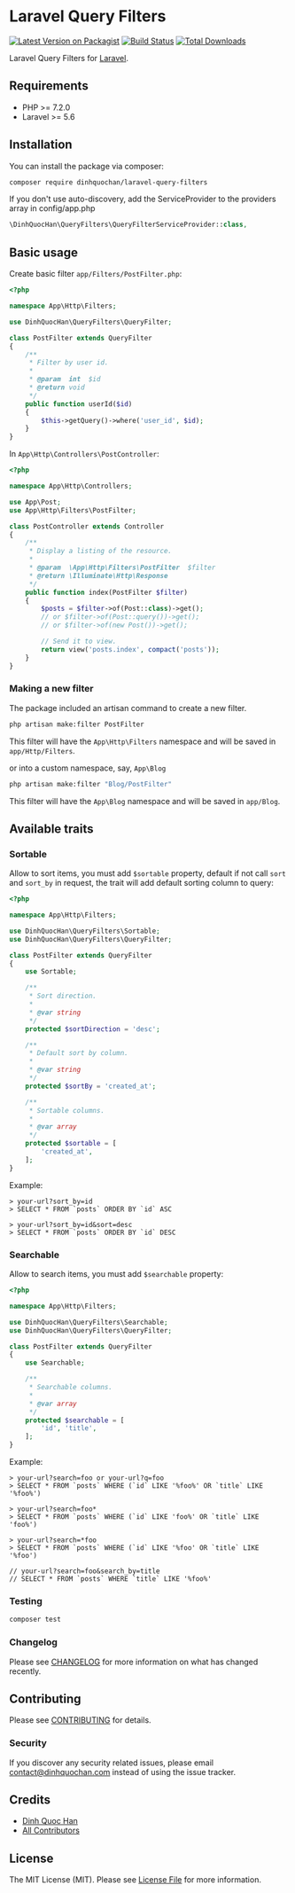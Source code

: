 # Laravel Query Filters

[![Latest Version on Packagist](https://img.shields.io/packagist/v/dinhquochan/laravel-query-filters.svg?style=flat-square)](https://packagist.org/packages/dinhquochan/laravel-query-filters)
[![Build Status](https://img.shields.io/travis/dinhquochan/laravel-query-filters/master.svg?style=flat-square)](https://travis-ci.org/dinhquochan/laravel-query-filters)
[![Total Downloads](https://img.shields.io/packagist/dt/dinhquochan/laravel-query-filters.svg?style=flat-square)](https://packagist.org/packages/dinhquochan/laravel-query-filters)

Laravel Query Filters for [Laravel](https://laravel.com/).

## Requirements

- PHP >= 7.2.0
- Laravel >= 5.6

## Installation

You can install the package via composer:

```bash
composer require dinhquochan/laravel-query-filters
```

If you don't use auto-discovery, add the ServiceProvider to the providers array in config/app.php

```php
\DinhQuocHan\QueryFilters\QueryFilterServiceProvider::class,
```
## Basic usage

Create basic filter `app/Filters/PostFilter.php`:

```php
<?php

namespace App\Http\Filters;

use DinhQuocHan\QueryFilters\QueryFilter;

class PostFilter extends QueryFilter
{
    /**
     * Filter by user id.
     *
     * @param  int  $id
     * @return void
     */
    public function userId($id)
    {
        $this->getQuery()->where('user_id', $id);
    }
}
```

In `App\Http\Controllers\PostController`:

```php
<?php

namespace App\Http\Controllers;

use App\Post;
use App\Http\Filters\PostFilter;

class PostController extends Controller
{
    /**
     * Display a listing of the resource.
     *
     * @param  \App\Http\Filters\PostFilter  $filter
     * @return \Illuminate\Http\Response
     */
    public function index(PostFilter $filter)
    {
        $posts = $filter->of(Post::class)->get();
        // or $filter->of(Post::query())->get();
        // or $filter->of(new Post())->get();

        // Send it to view.
        return view('posts.index', compact('posts'));
    }
}
```

### Making a new filter

The package included an artisan command to create a new filter.

```bash
php artisan make:filter PostFilter
```

This filter will have the `App\Http\Filters` namespace and will be saved in `app/Http/Filters`.

or into a custom namespace, say, `App\Blog`

```bash
php artisan make:filter "Blog/PostFilter"
```

This filter will have the `App\Blog` namespace and will be saved in `app/Blog`.


## Available traits

### Sortable

Allow to sort items, you must add `$sortable` property, default if not call `sort` and `sort_by` in request, the trait will add default sorting column to query:

```php
<?php

namespace App\Http\Filters;

use DinhQuocHan\QueryFilters\Sortable;
use DinhQuocHan\QueryFilters\QueryFilter;

class PostFilter extends QueryFilter
{
    use Sortable;

    /**
     * Sort direction.
     *
     * @var string
     */
    protected $sortDirection = 'desc';

    /**
     * Default sort by column.
     *
     * @var string
     */
    protected $sortBy = 'created_at';

    /**
     * Sortable columns.
     *
     * @var array
     */
    protected $sortable = [
        'created_at',
    ];
}
```

Example:

```
> your-url?sort_by=id
> SELECT * FROM `posts` ORDER BY `id` ASC

> your-url?sort_by=id&sort=desc
> SELECT * FROM `posts` ORDER BY `id` DESC
```

### Searchable

Allow to search items, you must add `$searchable` property:

```php
<?php

namespace App\Http\Filters;

use DinhQuocHan\QueryFilters\Searchable;
use DinhQuocHan\QueryFilters\QueryFilter;

class PostFilter extends QueryFilter
{
    use Searchable;

    /**
     * Searchable columns.
     *
     * @var array
     */
    protected $searchable = [
        'id', 'title',
    ];
}
```

Example:

```
> your-url?search=foo or your-url?q=foo
> SELECT * FROM `posts` WHERE (`id` LIKE '%foo%' OR `title` LIKE '%foo%')

> your-url?search=foo*
> SELECT * FROM `posts` WHERE (`id` LIKE 'foo%' OR `title` LIKE 'foo%')

> your-url?search=*foo
> SELECT * FROM `posts` WHERE (`id` LIKE '%foo' OR `title` LIKE '%foo')

// your-url?search=foo&search_by=title
// SELECT * FROM `posts` WHERE `title` LIKE '%foo%'
```
### Testing

```bash
composer test
```

### Changelog

Please see [CHANGELOG](CHANGELOG.md) for more information on what has changed recently.

## Contributing

Please see [CONTRIBUTING](CONTRIBUTING.md) for details.

### Security

If you discover any security related issues, please email contact@dinhquochan.com instead of using the issue tracker.

## Credits

- [Dinh Quoc Han](https://github.com/dinhquochan)
- [All Contributors](../../contributors)

## License

The MIT License (MIT). Please see [License File](LICENSE.md) for more information.
